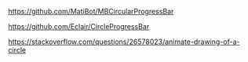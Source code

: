 https://github.com/MatiBot/MBCircularProgressBar

https://github.com/Eclair/CircleProgressBar

https://stackoverflow.com/questions/26578023/animate-drawing-of-a-circle
